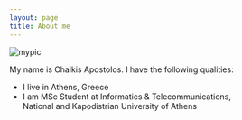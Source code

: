 ```yaml
---
layout: page
title: About me
---
```

![mypic](https://github.com/TolisChal/TolisChal.github.io/blob/master/img/mypic.jpg?raw=true)  
  
My name is Chalkis Apostolos. I have the following qualities:

- I live in Athens, Greece
- I am MSc Student at Informatics & Telecommunications,  
National and Kapodistrian University of Athens
